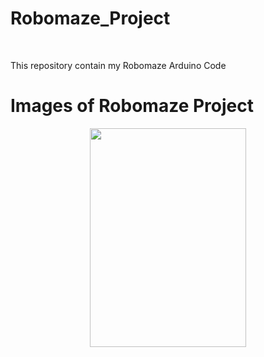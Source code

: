 # Robomaze_Project
<br>
<p> This repository contain my Robomaze Arduino Code</p>

# Images of Robomaze Project

<p align = "center">
  <img src="https://github.com/user-attachments/assets/43b39abc-adfc-4c60-8e82-be0be286a9d8" width="250" height="350" />
</p>
